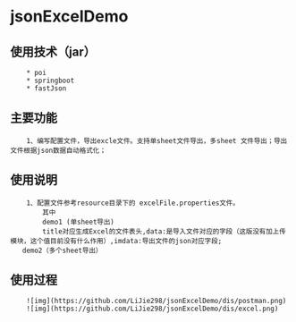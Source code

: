 # jsonExcelDemo
使用技术（jar）
--
        * poi
        * springboot
        * fastJson
主要功能
---
        1、编写配置文件，导出excle文件。支持单sheet文件导出，多sheet 文件导出；导出文件根据json数据自动格式化；
使用说明
--
        1、配置文件参考resource目录下的 excelFile.properties文件。
            其中
            demo1 (单sheet导出)
            title对应生成Excel的文件表头,data:是导入文件对应的字段（这版没有加上传模块，这个值目前没有什么作用）,imdata:导出文件的json对应字段;
       demo2（多个sheet导出）
使用过程
--
        ![img](https://github.com/LiJie298/jsonExcelDemo/dis/postman.png)
        ![img](https://github.com/LiJie298/jsonExcelDemo/dis/excel.png)




